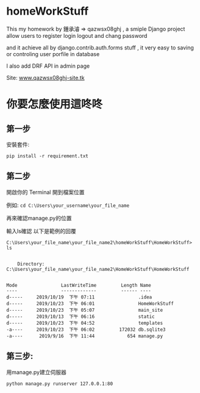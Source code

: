 # homeWorkStuff

This my homework by 鍾承濬 => qazwsx08ghj , a smiple Django project allow users to register login logout and chang password

and it achieve all by django.contrib.auth.forms stuff , it very easy to saving or controling user porfile in database

I also add DRF API in admin page

Site: www.qazwsx08ghj-site.tk



# 你要怎麼使用這咚咚

## 第一步

安裝套件:

```pip install -r requirement.txt```


## 第二步

開啟你的 Terminal 開到檔案位置

例如:
```cd C:\Users\your_username\your_file_name```

再來確認manage.py的位置

輸入ls確認
以下是範例的回覆
```ls 
C:\Users\your_file_name\your_file_name2\homeWorkStuff\HomeWorkStuff> ls


    Directory: C:\Users\your_file_name\your_file_name2\HomeWorkStuff\HomeWorkStuff


Mode                LastWriteTime         Length Name
----                -------------         ------ ----
d-----     2019/10/19  下午 07:11                .idea
d-----     2019/10/23  下午 06:01                HomeWorkStuff
d-----     2019/10/23  下午 05:07                main_site
d-----     2019/10/13  下午 06:16                static
d-----     2019/10/23  下午 04:52                templates
-a----     2019/10/23  下午 06:02         172032 db.sqlite3
-a----      2019/9/16  下午 11:44            654 manage.py
```


## 第三步:

用manage.py建立伺服器

```python manage.py runserver 127.0.0.1:80```
